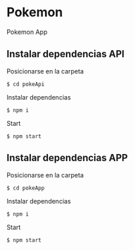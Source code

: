 # Pokemon
Pokemon App

## Instalar dependencias API 

Posicionarse en la carpeta

```console
$ cd pokeApi
```

Instalar dependencias

```console
$ npm i
```

Start

```console
$ npm start
```

## Instalar dependencias APP

Posicionarse en la carpeta

```console
$ cd pokeApp
```

Instalar dependencias

```console
$ npm i
```

Start

```console
$ npm start
```


